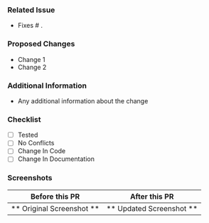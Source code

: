 ### Related Issue
- Fixes # .

### Proposed Changes
- Change 1
- Change 2

### Additional Information
- Any additional information about the change

### Checklist
- [ ] Tested
- [ ] No Conflicts
- [ ] Change In Code
- [ ] Change In Documentation

### Screenshots
Before this PR            | After this PR
:-----------------------: | :-----------------------:
** Original Screenshot ** | ** Updated Screenshot **
